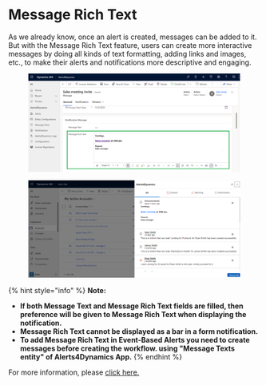 # Message Rich Text

As we already know, once an alert is created, messages can be added to it. But with the Message Rich Text feature, users can create more interactive messages by doing all kinds of text formatting, adding links and images, etc., to make their alerts and notifications more descriptive and engaging.

<figure><img src="../../.gitbook/assets/message rich text.png" alt=""><figcaption></figcaption></figure>

<figure><img src="../../.gitbook/assets/View and dismiss notifications.png" alt=""><figcaption></figcaption></figure>

{% hint style="info" %}
**Note:**&#x20;

* **If both Message Text and Message Rich Text fields are filled, then preference will be given to Message Rich Text when displaying the notification.**
* **Message Rich Text cannot be displayed as a bar in a form notification.**
* **To add Message Rich Text in Event-Based Alerts you need to create messages before creating the workflow.  using "Message Texts entity" of Alerts4Dynamics App.**&#x20;
{% endhint %}

For more information, please [click here.](https://docs.inogic.com/alerts4dynamics/configuration/messages)
